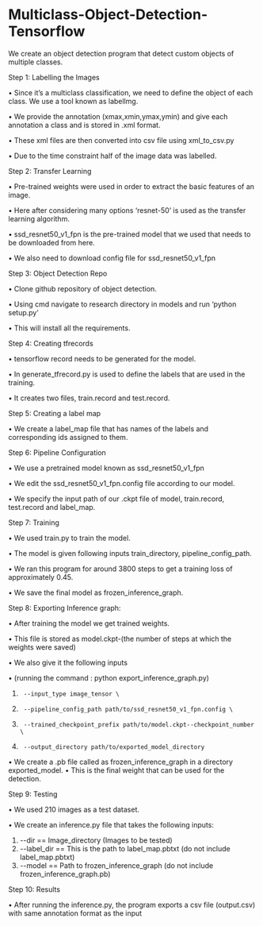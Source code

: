 # Multiclass-Object-Detection-Tensorflow
We create an object detection program that detect custom objects of multiple classes.

Step 1: Labelling the Images

•	Since it’s a multiclass classification, we need to define the object of each class. We use a tool known as labellmg.

•	We provide the annotation (xmax,xmin,ymax,ymin) and give each annotation a class and is stored in .xml format.

•	These xml files are then converted into csv file using xml_to_csv.py

•	Due to the time constraint half of the image data was labelled.



Step 2: Transfer Learning


•	Pre-trained weights were used in order to extract the basic features of an image.

•	Here after considering many options ‘resnet-50’ is used as the transfer learning algorithm.

•	ssd_resnet50_v1_fpn is the pre-trained model that we used that needs to be downloaded from here. 

•	We also need to download config file for ssd_resnet50_v1_fpn



Step 3: Object Detection Repo

•	Clone github repository of object detection.

•	Using cmd navigate to research directory in models and run ‘python setup.py’

•	This will install all the requirements.



Step 4: Creating tfrecords

•	tensorflow record needs to be generated for the model. 

•	In generate_tfrecord.py is used to define the labels that are used in the training.

•	It creates two files, train.record and test.record.



Step 5: Creating a label map

•	We create a label_map file that has names of the labels and corresponding ids assigned to them.



Step 6: Pipeline Configuration

•	We use a pretrained model known as ssd_resnet50_v1_fpn

•	We edit the ssd_resnet50_v1_fpn.config file according to our model.

•	We specify the input path of our .ckpt file of model, train.record, test.record and label_map.



Step 7: Training

•	We used train.py to train the model.

•	The model is given following inputs train_directory, pipeline_config_path.

•	We ran this program for around 3800 steps to get a training loss of approximately 0.45.

•	We save the final model as frozen_inference_graph.



Step 8: Exporting Inference graph:

•	After training the model we get trained weights.

•	This file is stored as model.ckpt-(the number of steps at which the weights were saved)

•	We also give it the following inputs 

•	(running the command : python export_inference_graph.py)
1.	    --input_type image_tensor \
2.	    --pipeline_config_path path/to/ssd_resnet50_v1_fpn.config \
3.	    --trained_checkpoint_prefix path/to/model.ckpt--checkpoint_number \
4.	    --output_directory path/to/exported_model_directory
•	We create a .pb file called as frozen_inference_graph in a directory exported_model.
•	This is the final weight that can be used for the detection.



Step 9: Testing

•	We used 210 images as a test dataset.

•	We create an inference.py file that takes the following inputs:
1.	 --dir 	     == Image_directory (Images to be tested)
2.	--label_dir == This is the path to label_map.pbtxt (do not include label_map.pbtxt)
3.	--model  == Path to frozen_inference_graph (do not include frozen_inference_graph.pb)



Step 10: Results

•	After running the inference.py, the program exports a csv file (output.csv) with same annotation format as the input


